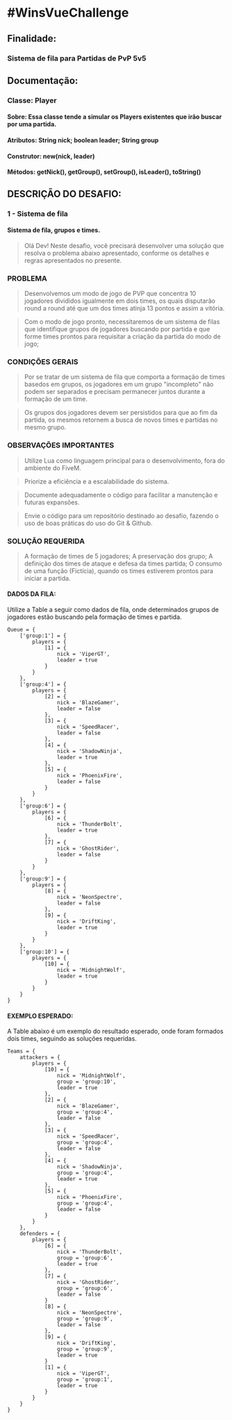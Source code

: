 # #WinsVueChallenge

## Finalidade:
### Sistema de fila para Partidas de PvP 5v5

## Documentação:

### Classe: Player
#### Sobre: Essa classe tende a simular os Players existentes que irão buscar por uma partida.
#### Atributos: String nick; boolean leader; String group
#### Construtor: new(nick, leader)
#### Métodos: getNick(), getGroup(), setGroup(), isLeader(), toString()

## DESCRIÇÃO DO DESAFIO:
###  1 - Sistema de fila
#### Sistema de fila, grupos e times.

> Olá Dev! Neste desafio, você precisará desenvolver uma solução que resolva o problema abaixo apresentado, conforme os detalhes e regras apresentados no presente.

### PROBLEMA
> Desenvolvemos um modo de jogo de PVP que concentra 10 jogadores divididos igualmente em dois times, os quais disputarão round a round até que um dos times atinja 13 pontos e assim a vitória.

> Com o modo de jogo pronto, necessitaremos de um sistema de filas que identifique grupos de jogadores buscando por partida e que forme times prontos para requisitar a criação da partida do modo de jogo;

### CONDIÇÕES GERAIS
> Por se tratar de um sistema de fila que comporta a formação de times basedos em grupos, os jogadores em um grupo "incompleto" não podem ser separados e precisam permanecer juntos durante a formação de um time.

> Os grupos dos jogadores devem ser persistidos para que ao fim da partida, os mesmos retornem a busca de novos times e partidas no mesmo grupo.

### OBSERVAÇÕES IMPORTANTES
> Utilize Lua como linguagem principal para o desenvolvimento, fora do ambiente do FiveM.

> Priorize a eficiência e a escalabilidade do sistema.

> Documente adequadamente o código para facilitar a manutenção e futuras expansões.

> Envie o código para um repositório destinado ao desafio, fazendo o uso de boas práticas do uso do Git & Github.

### SOLUÇÃO REQUERIDA
> A formação de times de 5 jogadores;
> A preservação dos grupo;
> A definição dos times de ataque e defesa da times partida;
> O consumo de uma função (Fictícia), quando os times estiverem prontos para iniciar a partida.


#### DADOS DA FILA:

Utilize a Table a seguir como dados de fila, onde determinados grupos de jogadores estão buscando pela formação de times e partida.

```
Queue = {
    ['group:1'] = {
        players = {
            [1] = {
                nick = 'ViperGT',
                leader = true
            }
        }
    },
    ['group:4'] = {
        players = {
            [2] = {
                nick = 'BlazeGamer',
                leader = false
            },
            [3] = {
                nick = 'SpeedRacer',
                leader = false
            },
            [4] = {
                nick = 'ShadowNinja',
                leader = true
            },
            [5] = {
                nick = 'PhoenixFire',
                leader = false
            }
        }
    },
    ['group:6'] = {
        players = {
            [6] = {
                nick = 'ThunderBolt',
                leader = true
            },
            [7] = {
                nick = 'GhostRider',
                leader = false
            }
        }
    },
    ['group:9'] = {
        players = {
            [8] = {
                nick = 'NeonSpectre',
                leader = false
            },
            [9] = {
                nick = 'DriftKing',
                leader = true
            }
        }
    },
    ['group:10'] = {
        players = {
            [10] = {
                nick = 'MidnightWolf',
                leader = true
            }
        }
    }
}
```

#### EXEMPLO ESPERADO:

A Table abaixo é um exemplo do resultado esperado, onde foram formados dois times, seguindo as soluções requeridas.

```
Teams = {
    attackers = {
        players = {
            [10] = {
                nick = 'MidnightWolf',
                group = 'group:10',
                leader = true
            },
            [2] = {
                nick = 'BlazeGamer',
                group = 'group:4',
                leader = false
            },
            [3] = {
                nick = 'SpeedRacer',
                group = 'group:4',
                leader = false
            },
            [4] = {
                nick = 'ShadowNinja',
                group = 'group:4',
                leader = true
            },
            [5] = {
                nick = 'PhoenixFire',
                group = 'group:4',
                leader = false
            }
        }
    },
    defenders = {
        players = {
            [6] = {
                nick = 'ThunderBolt',
                group = 'group:6',
                leader = true
            },
            [7] = {
                nick = 'GhostRider',
                group = 'group:6',
                leader = false
            }
            [8] = {
                nick = 'NeonSpectre',
                group = 'group:9',
                leader = false
            },
            [9] = {
                nick = 'DriftKing',
                group = 'group:9',
                leader = true
            }
            [1] = {
                nick = 'ViperGT',
                group = 'group:1',
                leader = true
            }
        }
    }
}
```